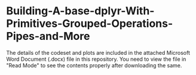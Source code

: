 # Building-A-base-dplyr-With-Primitives-Grouped-Operations-Pipes-and-More

The details of the codeset and plots are included in the attached Microsoft Word Document (.docx) file in this repository. 
You need to view the file in "Read Mode" to see the contents properly after downloading the same.
